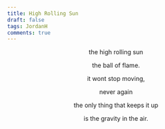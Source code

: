 ```yaml
---
title: High Rolling Sun
draft: false
tags: JordanH
comments: true
---
```


<center>the high rolling sun

the ball of flame.

it wont stop moving,

never again

the only thing that keeps it up

is the gravity in the air.</center>
